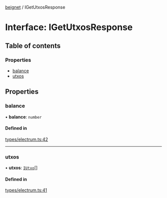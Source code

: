 [beignet](../README.md) / IGetUtxosResponse

# Interface: IGetUtxosResponse

## Table of contents

### Properties

- [balance](IGetUtxosResponse.md#balance)
- [utxos](IGetUtxosResponse.md#utxos)

## Properties

### balance

• **balance**: `number`

#### Defined in

[types/electrum.ts:42](https://github.com/synonymdev/beignet/blob/3144d66/src/types/electrum.ts#L42)

___

### utxos

• **utxos**: [`IUtxo`](IUtxo.md)[]

#### Defined in

[types/electrum.ts:41](https://github.com/synonymdev/beignet/blob/3144d66/src/types/electrum.ts#L41)
